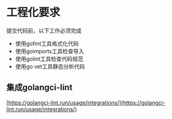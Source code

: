 # 工程化要求

提交代码前，以下工作必须完成

* 使用gofmt工具格式化代码
* 使用goimports工具检查导入
* 使用golint工具检查代码规范
* 使用go vet工具静态分析代码

## 集成golangci-lint

[https://golangci-lint.run/usage/integrations/](https://golangci-lint.run/usage/integrations/)
